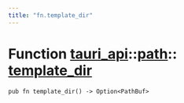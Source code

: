```yaml
---
title: "fn.template_dir"
---
```


# Function [tauri_api](/docs/api/rust/tauri_api/../index.html)::​[path](/docs/api/rust/tauri_api/index.html)::​[template_dir](/docs/api/rust/tauri_api/)

    pub fn template_dir() -> Option<PathBuf>
      